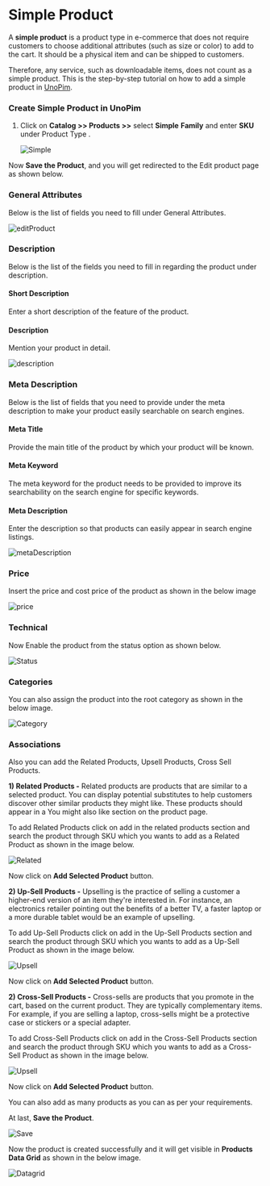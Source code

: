 # Simple Product

A **simple product** is a product type in e-commerce that does not require customers to choose additional attributes (such as size or color) to add to the cart. It should be a physical item and can be shipped to customers.

Therefore, any service, such as downloadable items, does not count as a simple product. This is the step-by-step tutorial on how to add a simple product in [UnoPim](https://unopim.com/).

### Create Simple Product in UnoPim
1. Click on **Catalog >> Products >>** select **Simple** **Family** and enter **SKU** under Product Type .

    ![Simple](../../assets/1.0/images/simple-product/simple.png) 

Now **Save the Product**, and you will get redirected to the Edit product page as shown below.

### General Attributes
Below is the list of fields you need to fill under General Attributes.

 ![editProduct](../../assets/1.0/images/simple-product/editProduct.png)

### Description
Below is the list of the fields you need to fill in regarding the product under description.

#### Short Description
Enter a short description of the feature of the product.

#### Description
Mention your product in detail.

 ![description](../../assets/1.0/images/simple-product/description.png) 

### Meta Description
Below is the list of fields that you need to provide under the meta description to make your product easily searchable on search engines.

#### Meta Title
Provide the main title of the product by which your product will be known.

#### Meta Keyword
The meta keyword for the product needs to be provided to improve its searchability on the search engine for specific keywords.

#### Meta Description
Enter the description so that products can easily appear in search engine listings.

 ![metaDescription](../../assets/1.0/images/simple-product/metaDescription.png) 

### Price
Insert the price and cost price of the product as shown in the below image

 ![price](../../assets/1.0/images/simple-product/price.png)

### Technical

Now Enable the product from the status option as shown below.

 ![Status](../../assets/1.0/images/simple-product/status.png) 

### Categories

You can also assign the product into the root category as shown in the below image.

 ![Category](../../assets/1.0/images/simple-product/category.png) 

### Associations

Also you can add the Related Products, Upsell Products, Cross Sell Products.

**1) Related Products -** Related products are products that are similar to a selected product. You can display potential substitutes to help customers discover other similar products they might like. These products should appear in a You might also like section on the product page.

To add Related Products click on add in the related products section and search the product through SKU which you wants to add as a Related Product as shown in the image below. 

 ![Related](../../assets/1.0/images/simple-product/related.png) 

Now click on **Add Selected Product** button.

**2) Up-Sell Products -** Upselling is the practice of selling a customer a higher-end version of an item they're interested in. For instance, an electronics retailer pointing out the benefits of a better TV, a faster laptop or a more durable tablet would be an example of upselling.

To add Up-Sell Products click on add in the Up-Sell Products section and search the product through SKU which you wants to add as a Up-Sell Product as shown in the image below. 

 ![Upsell](../../assets/1.0/images/simple-product/upsell.png) 

Now click on **Add Selected Product** button.

**2) Cross-Sell Products -** Cross-sells are products that you promote in the cart, based on the current product. They are typically complementary items. For example, if you are selling a laptop, cross-sells might be a protective case or stickers or a special adapter.

To add Cross-Sell Products click on add in the Cross-Sell Products section and search the product through SKU which you wants to add as a Cross-Sell Product as shown in the image below. 

 ![Upsell](../../assets/1.0/images/simple-product/upsell.png) 

Now click on **Add Selected Product** button.

You can also add as many products as you can as per your requirements.

At last, **Save the Product**.

 ![Save](../../assets/1.0/images/simple-product/save.png) 

Now the product is created successfully and it will get visible in **Products Data Grid** as shown in the below image.

  ![Datagrid](../../assets/1.0/images/simple-product/datagrid.png) 

